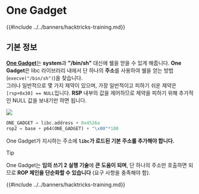 # One Gadget

{{#include ../../banners/hacktricks-training.md}}

## 기본 정보

[**One Gadget**](https://github.com/david942j/one_gadget)는 **system**과 **"/bin/sh"** 대신에 쉘을 얻을 수 있게 해줍니다. **One Gadget**은 libc 라이브러리 내에서 단 하나의 **주소**를 사용하여 쉘을 얻는 방법(`execve("/bin/sh")`)을 찾습니다.\
그러나 일반적으로 몇 가지 제약이 있으며, 가장 일반적이고 피하기 쉬운 제약은 `[rsp+0x30] == NULL`입니다. **RSP** 내부의 값을 제어하므로 제약을 피하기 위해 추가적인 NULL 값을 보내기만 하면 됩니다.

![](<../../images/image (615).png>)
```python
ONE_GADGET = libc.address + 0x4526a
rop2 = base + p64(ONE_GADGET) + "\x00"*100
```
One Gadget가 지시하는 주소에 **`libc`가 로드된 기본 주소를 추가해야 합니다.**

> [!TIP]
> One Gadget는 **임의 쓰기 2 실행 기술**에 **큰 도움이 되며**, 단 하나의 주소만 호출하면 되므로 **ROP 체인을 단순화할 수 있습니다** (요구 사항을 충족해야 함). 

{{#include ../../banners/hacktricks-training.md}}
